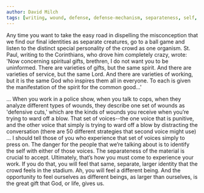 ```yaml
---
author: David Milch
tags: [writing, wound, defense, defense-mechanism, separateness, self, saint-paul, corinthians, god, crowd, identity]
---
```

Any time you want to take the easy road in dispelling the misconception that we find our final identities as separate creatures, go to a ball game and listen to the distinct special personality of the crowd as one organism. St. Paul, writing to the Corinthians, who drove him completely crazy, wrote: 'Now concerning spiritual gifts, brethren, I do not want you to be uninformed. There are varieties of gifts, but the same spirit. And there are varieties of service, but the same Lord. And there are varieties of working, but it is the same God who inspires them all in everyone. To each is given the manifestation of the spirit for the common good…'

... When you work in a police show, when you talk to cops, when they analyze different types of wounds, they describe one set of wounds as 'defensive cuts,' which are the kinds of wounds you receive when you’re trying to ward off a blow. That set of voices--the one voice that is punitive, and the other voice that simply is trying to ward off a blow by distracting the conversation (there are 50 different strategies that second voice might use) ... I should tell those of you who experience that set of voices simply to press on. The danger for the people that we’re talking about is to identify the self with either of those voices. The separateness of the material is crucial to accept. Ultimately, that’s how you must come to experience your work. If you do that, you will feel that same, separate, larger identity that the crowd feels in the stadium. Ah, you will feel a different being. And the opportunity to feel ourselves as different beings, as larger than ourselves, is the great gift that God, or life, gives us.
